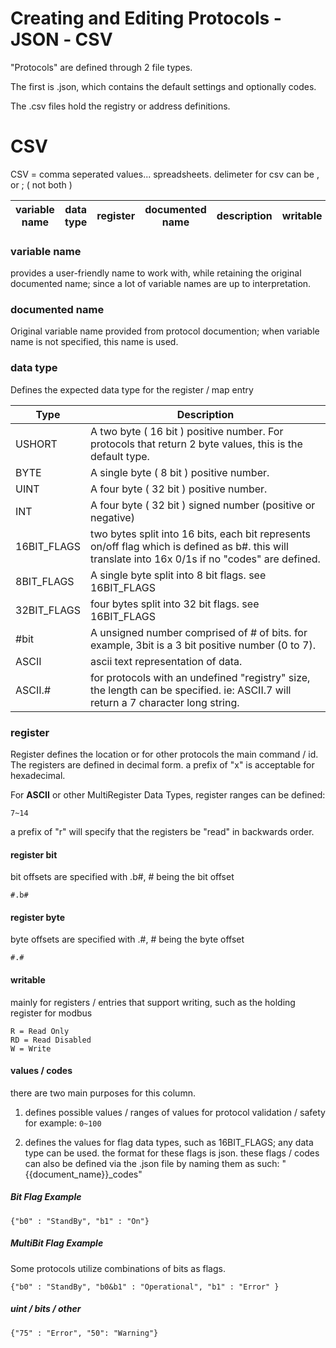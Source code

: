 # Creating and Editing Protocols ‐ JSON ‐ CSV

"Protocols" are defined through 2 file types. 

The first is .json, which contains the default settings and optionally codes. 

The .csv files hold the registry or address definitions. 

# CSV

CSV = comma seperated values... spreadsheets. 
delimeter for csv can be , or ; ( not both )

| variable name | data type | register|documented name|description|writable|values |
| -- | -- | -- | -- | -- | -- | -- | 


### variable name
provides a user-friendly name to work with, while retaining the original documented name; since a lot of variable names are up to interpretation. 

### documented name
Original variable name provided from protocol documention; when variable name is not specified, this name is used.

### data type
Defines the expected data type for the register / map entry

| Type | Description |
| -- | -- |
| USHORT | A two byte ( 16 bit ) positive number. For protocols that return 2 byte values, this is the default type. 
| BYTE | A single byte ( 8 bit ) positive number.
| UINT | A four byte ( 32 bit ) positive number. 
| INT | A four byte ( 32 bit ) signed number (positive or negative)
| 16BIT_FLAGS | two bytes split into 16 bits, each bit represents on/off flag which is defined as b#. this will translate into 16x 0/1s if no "codes" are defined. 
| 8BIT_FLAGS | A single byte split into 8 bit flags. see 16BIT_FLAGS
| 32BIT_FLAGS | four bytes split into 32 bit flags. see 16BIT_FLAGS
| #bit | A unsigned number comprised of # of bits. for example, 3bit is a 3 bit positive number (0 to 7). 
| ASCII | ascii text representation of data.
| ASCII.# | for protocols with an undefined "registry" size, the length can be specified. ie: ASCII.7 will return a 7 character long string. 

### register
Register defines the location or for other protocols the main command / id. 
The registers are defined in decimal form. a prefix of "x" is acceptable for hexadecimal. 

For **ASCII** or other MultiRegister Data Types, register ranges can be defined:
```
7~14
```
a prefix of "r" will specify that the registers be "read" in backwards order. 

#### register bit
bit offsets are specified with .b#, # being the bit offset

```
#.b#
```

#### register byte
byte offsets are specified with .#, # being the byte offset

```
#.#
```

#### writable
mainly for registers / entries that support writing, such as the holding register for modbus

```
R = Read Only
RD = Read Disabled
W = Write
```
#### values / codes
there are two main purposes for this column. 
1. defines possible values / ranges of values for protocol validation / safety
for example:
```0~100```

2. defines the values for flag data types, such as 16BIT_FLAGS; any data type can be used. 
the format for these flags is json. these flags / codes can also be defined via the .json file by naming them as such:
"{{document_name}}_codes"

##### Bit Flag Example
```
{"b0" : "StandBy", "b1" : "On"}
```

##### MultiBit Flag Example
Some protocols utilize combinations of bits as flags.
```
{"b0" : "StandBy", "b0&b1" : "Operational", "b1" : "Error" }
```


##### uint / bits / other
``` 
{"75" : "Error", "50": "Warning"}
````



